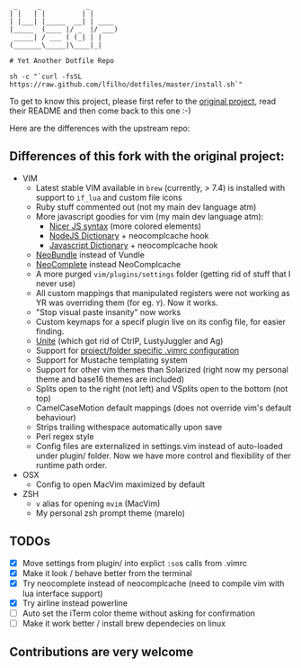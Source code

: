      _     _           _
    | |   | |         | |
    | |___| |_____  __| | ____
    |_____  (____ |/ _  |/ ___)
     _____| / ___ ( (_| | |
    (_______\_____|\____|_|

    # Yet Another Dotfile Repo

    sh -c "`curl -fsSL https://raw.github.com/lfilho/dotfiles/master/install.sh`"

To get to know this project, please first refer to the [original project](https://github.com/skwp/dotfiles), read their README and then come back to this one :-)

Here are the differences with the upstream repo:

## Differences of this fork with the original project:
  * VIM
    * Latest stable VIM available in `brew` (currently, > 7.4) is installed with support to `if_lua` and custom file icons
    * Ruby stuff commented out (not my main dev language atm)
    * More javascript goodies for vim (my main dev language atm):
      * [Nicer JS syntax](http://github.com/jelera/vim-javascript-syntax) (more colored elements)
      * [NodeJS Dictionary](http://github.com/guileen/vim-node) + neocomplcache hook
      * [Javascript Dictionary](https://raw.github.com/cooldaemon/myhome/master/.vim/dict/javascript.dict) + neocomplcache hook
    * [NeoBundle](https://github.com/Shougo/neobundle.vim) instead of Vundle
    * [NeoComplete](https://github.com/Shougo/neocomplete.vim) instead NeoComplcache
    * A more purged `vim/plugins/settings` folder (getting rid of stuff that I never use)
    * All custom mappings that manipulated registers were not working as YR was overriding them (for eg. `Y`). Now it works.
    * "Stop visual paste insanity" now works
    * Custom keymaps for a specif plugin live on its config file, for easier finding.
    * [Unite](https://github.com/Shougo/unite.vim) (which got rid of CtrlP, LustyJuggler and Ag)
    * Support for [project/folder specific .vimrc configuration](https://github.com/MarcWeber/vim-addon-local-vimrc)
    * Support for Mustache templating system
    * Support for other vim themes than Solarized (right now my personal theme and base16 themes are included)
    * Splits open to the right (not left) and VSplits open to the bottom (not top)
    * CamelCaseMotion default mappings (does not override vim's default behaviour)
    * Strips trailing withespace automatically upon save
    * Perl regex style
    * Config files are externalized in settings.vim instead of auto-loaded under plugin/ folder. Now we have more control and flexibility of ther runtime path order.
  * OSX
    * Config to open MacVim maximized by default
  * ZSH
    * `v` alias for opening `mvim` (MacVim)
    * My personal zsh prompt theme (marelo)

## TODOs
  - [x] Move settings from plugin/ into explict `:so`s calls from .vimrc
  - [x] Make it look / behave better from the terminal
  - [x] Try neocomplete instead of neocomplcache (need to compile vim with lua interface support)
  - [x] Try airline instead powerline
  - [ ] Auto set the iTerm color theme without asking for confirmation
  - [ ] Make it work better / install brew dependecies on linux

## Contributions are very welcome
